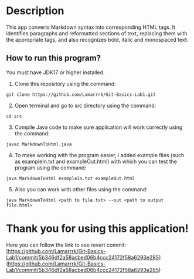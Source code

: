 # Description

This app converts Markdown syntax into corresponding HTML tags. It identifies paragraphs and reformatted sections of text, replacing them with the appropriate tags, and also recognizes bold, italic and monospaced text.

## How to run this program?

You must have JDK17 or higher installed.

1. Clone this repository using the command:
```
git clone https://github.com/Lamarrrk/Git-Basics-Lab1.git
```

2. Open terminal and go to src directory using the command:
```
cd src
```

3. Compile Java code to make sure application will work correctly using the command:
```
javac MarkdownToHtml.java
```

4. To make working with the program easier, i added example files (such as exampleIn.txt and exampleOut.html) with which you can test the program using the command:
```
java MarkdownToHtml exampleIn.txt exampleOut.html
```

5. Also you can work with other files using the command:
```
java MarkdownToHtml <path to file.txt> --out <path to output file.html>
```

# Thank you for using this application!

Here you can follow the link to see revert commit: [https://github.com/Lamarrrk/Git-Basics-Lab1/commit/5b346df2a58acbed06b4ccc24172f58a6293e285] (https://github.com/Lamarrrk/Git-Basics-Lab1/commit/5b346df2a58acbed06b4ccc24172f58a6293e285)
